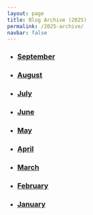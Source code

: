 ```yaml
---
layout: page
title: Blog Archive (2025)
permalink: /2025-archive/
navbar: false
---
```


<ul>
  <li><h3><a href="{% link pages/archive/2025/2025-09-archive.md %}">September</a></h3></li>
  <li><h3><a href="{% link pages/archive/2025/2025-08-archive.md %}">August</a></h3></li>
  <li><h3><a href="{% link pages/archive/2025/2025-07-archive.md %}">July</a></h3></li>
  <li><h3><a href="{% link pages/archive/2025/2025-06-archive.md %}">June</a></h3></li>
  <li><h3><a href="{% link pages/archive/2025/2025-05-archive.md %}">May</a></h3></li>
  <li><h3><a href="{% link pages/archive/2025/2025-04-archive.md %}">April</a></h3></li>
  <li><h3><a href="{% link pages/archive/2025/2025-03-archive.md %}">March</a></h3></li>
  <li><h3><a href="{% link pages/archive/2025/2025-02-archive.md %}">February</a></h3></li>
  <li><h3><a href="{% link pages/archive/2025/2025-01-archive.md %}">January</a></h3></li>
</ul>